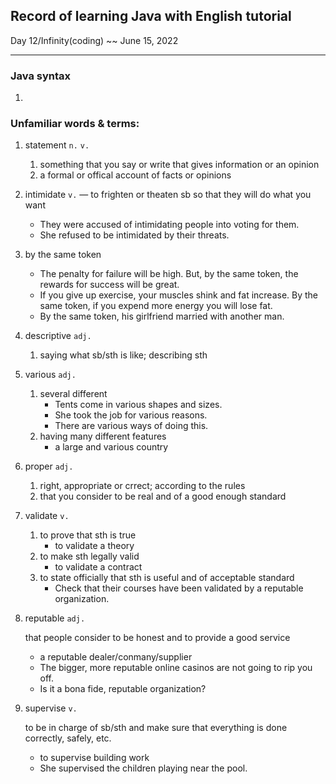 ## Record of  learning Java with English tutorial

Day  12/Infinity(coding) ~~ June 15, 2022

-----

### Java syntax

1. 

### Unfamiliar words & terms:

1. statement `n.` `v.` 

   1. something that you say or write that gives information or an opinion
   2. a formal or offical account of facts or opinions
   
1. intimidate `v.` — to frighten or theaten sb so that they will do what you want

   - They were accused of intimidating people into voting for them.
   - She refused to be intimidated by their threats.
   
1. by the same token

   - The penalty for failure will be high. But, by the same token, the rewards for success will be great.
   - If you give up exercise, your muscles shink and fat increase. By the same token, if you expend more energy you will lose fat.
   - By the same token, his girlfriend married with another man.
   
1. descriptive `adj.`

   1. saying what sb/sth is like; describing sth
   
1. various `adj.`

   1. several different
      - Tents come in various shapes and sizes.
      - She took the job for various reasons.
      - There are various ways of doing this.
   2. having many different features
      - a large and various country
   
1. proper `adj.`

   1. right, appropriate or crrect; according to the rules
   2. that you consider to be real and of a good enough standard
   
1. validate `v.`

   1. to prove that sth is true
      - to validate a theory
   2. to make sth legally valid
      - to validate a contract
   3. to state officially that sth is useful and of acceptable standard
      - Check that their courses have been validated by a reputable organization.
   
1. reputable `adj.`

   that people consider to be honest and to provide a good service
   
   - a reputable dealer/conmany/supplier
   - The bigger, more reputable online casinos are not going to rip you off.
   - Is it a bona fide, reputable organization?
   
1. supervise `v.`

   to be in charge of sb/sth and make sure that everything is done correctly, safely, etc.
   
   - to supervise building work
   - She supervised the children playing near the pool.

   